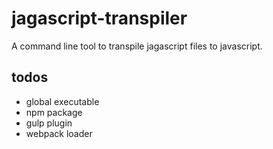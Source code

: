 # jagascript-transpiler

A command line tool to transpile jagascript files to javascript.


## todos
- global executable
- npm package
- gulp plugin
- webpack loader
